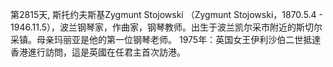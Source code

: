 第2815天, 斯托约夫斯基Zygmunt Stojowski （Zygmunt Stojowski，1870.5.4 - 1946.11.5），波兰钢琴家，作曲家，钢琴教师。出生于波兰凯尔采市附近的斯切尔采镇。母亲玛丽亚是他的第一位钢琴老师。
1975年：英国女王伊利沙伯二世抵達香港進行訪問，這是英國在任君主首次訪港。